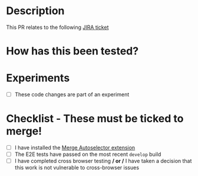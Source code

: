 # Description
<!--- Update the JIRA ticket below -->
This PR relates to the following [JIRA ticket](http://gousto.atlassian.net/browse/TECH-XXXX)

# How has this been tested?
<!--- Please describe in detail how you tested your changes. -->
<!--- Include details of your testing environment, and the tests you ran to -->
<!--- see how your change affects other areas of the code, etc. -->

# Experiments
- [ ] These code changes are part of an experiment
<!-- Details of whether code changes are part of an experiment -->
<!-- Listing any compromises/dispensations made as part of an experiment should streamline code review -->
<!-- by making reviewers aware of what is/isn't productionised code -->

<!-- Providing additional information such as epic link, experiment duration etc. is also benefitial -->

# Checklist - These must be ticked to merge!
- [ ] I have installed the [Merge Autoselector extension](https://github.com/Gousto/chrome-ext-merge-autoselector)
- [ ] The E2E tests have passed on the most recent `develop` build
- [ ] I have completed cross browser testing **/ or /** I have taken a decision that this work is not vulnerable to cross-browser issues
